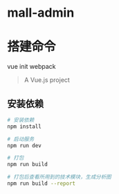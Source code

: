# mall-admin

# 搭建命令
vue init webpack

> A Vue.js project

## 安装依赖

``` bash
# 安装依赖
npm install

# 启动服务
npm run dev

# 打包
npm run build

# 打包后查看所用到的技术模块，生成分析图
npm run build --report
```


